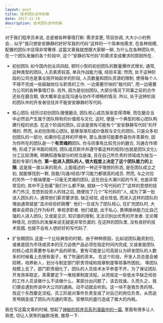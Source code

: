 ```yaml
---
layout: post
title: 技术团队合作的熵
date: 2017-12-19
description: 技术团队合作的熵
---
```


对于我们程序员来说, 总是被各种事情打断: 需求变更, 项目协调, 大大小小的例会... 似乎"我只想安安静静的好好写我的代码"这样的一个简单地需求, 在各种规模, 配置的团队中显得非常奢侈. 这篇文章我就想跟大家聊一聊, 为什么在各种团队中, 在一个团队发展的各个阶段中, 这个"安静的写代码"的需求变成奢求的原因所在.

* 初创团队
如今国内创业风四起, 顿时小型的初创团队的数量爆炸式增长; 通常,这种类型的团队, 人员素质较高, 单兵作战能力强, 经验丰富; 然而, 处于这种阶段的公司也是事业刚开始起步的阶段, 人员数量和团队资源的限制, 使得每个人不得不完成一些超越岗位与职责的工作. 一边需要尽快的"敲代码", 而一边需要为公司的各种事情打杂. 另外, 因为是初创团队, 大部分情况下同事之前的合作还处在磨合期, 很大概率会出现沟通与协作不顺畅的情况. 所以, 处于这种阶段的团队中的开发者往往并不能安安静静的写代码.

* 核心团队
经历过初创团队慢慢磨合, 团队核心成员渐渐变得清晰, 而在磨合当中必然会产生属于团队特有的价值观与文化. 这时, 便是一个典型的核心团队构建行程的状态. 在这个阶段的团队, 应该是很有可能有个"安安静静写代码"的环境的.
然而, 从初创到核心团队, 能够渐渐形成价值观与文化的团队, 只是众多初创团队的一部分, 如果你在这样的环境中, 那么我很可能要恭喜你并羡慕你, 因为你所在的团队是一个**有灵魂的**团队. 你与同事有比较充分的磨合, 沟通合作顺畅; 形成了非书面的规则, 团队成员默许并遵守着这样的规则(也就是团队文化); 分工比较清晰, 明确知道每部分的担当是谁, 且在自己所负责的领域成为独当一面的专家行角色.
**第一批进入团队的人, 很大程度上决定了这个团队能力的上限.** 这是我一直以来的观点, 上面描述的一种近乎理想的形态, 是在团队成立之初, 就能够找到一群, 技能/沟通/经验/学习能力都很高的成员. 
然而, 与之对应的另外一个极端便是一只毫无灵魂的团队; 这在创业大潮兴起的今天, 也是非常常见的; 其中不乏抱着"我们什么都不缺, 就缺一个写代码的了"这样的思想的技术门外汉, 忽悠到投资人的钱之后, 随便找了几个"写代码的"人, 成为了第一批进入团队的人. 通常他们薪资要求低, 缺乏经验, 成长性低, 而进入这样的团队的理由通常就是"混点经验好跳槽". 他们一旦成为了团队核心, 在扩充团队时, 大概率会把自己作为标杆, 审视求职者. 他们或是, 出于私心, 畏惧接纳能力比自己强的人进入团队; 又或是见识, 知识面的限制, 无法识别出优秀的开发者. 无论哪种情况, 对团队的发展来说无疑是非常负面的. 在这样的团队里, 没有良好的技术氛围, 也就不会有人想好好的写代码了.

* 扩张期团队
这是一个比较典型的时期，由于种种原因，比如说团队融资到位, 或者是因为市场或资本的压力迫使产品必须在指定时间内完成, 又或者是团队的核心成员需要参与新产品的研发。更有可能是公司高层认为研发团队的人数多的时候看上去很有面子，有了吹逼的资本。
在这个阶段，开发人员总是会被招聘，培养新人，划分与制定部门职责领域和规章制度等琐事所困扰。
等团队规模上去了，部门职责细化了，团队的人员技术水平参差不齐，为了保证团队开发效率稳定，真需要定下一堆规章制度流程，从而规定一些低水平缺乏经验的工作人员该做什么不该做什么，某部分出问题了，该去找谁。久而久之，我们便会遇到传说中大公司的通病。动不动就会听到。这一块不是我负责的呀。改这个东西要走流程。员工阶层对事件负责变成了对自己的岗位负责，从而追责甩锅变成了团队内沟通的常态。官僚风的盛行造成了极大的内耗。

我在写这篇文章的时候, 想起了[神秘的程序员系列漫画中的一篇](http://blog.xiqiao.info/2011/07/15/1083), 里面有很多让人熟悉, 切让人哭笑的幽默场景, 推荐一下.
